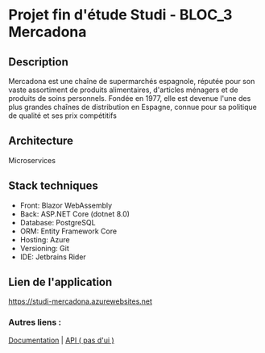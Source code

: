 ﻿# Projet fin d'étude Studi - BLOC_3 Mercadona

## Description
Mercadona est une chaîne de supermarchés espagnole, réputée pour son vaste assortiment de produits alimentaires, d'articles ménagers et de produits de soins personnels. Fondée en 1977, elle est devenue l'une des plus grandes chaînes de distribution en Espagne, connue pour sa politique de qualité et ses prix compétitifs

## Architecture
Microservices

## Stack techniques
- Front: Blazor WebAssembly
- Back: ASP.NET Core (dotnet 8.0)
- Database: PostgreSQL
- ORM: Entity Framework Core
- Hosting: Azure
- Versioning: Git
- IDE: Jetbrains Rider

## Lien de l'application

https://studi-mercadona.azurewebsites.net

### Autres liens :

[Documentation](https://doriandevillele.fr/StudiBloc3Doc/index.html) |
[API ( pas d'ui )](https://studi-mercadona-api.azurewebsites.net)

